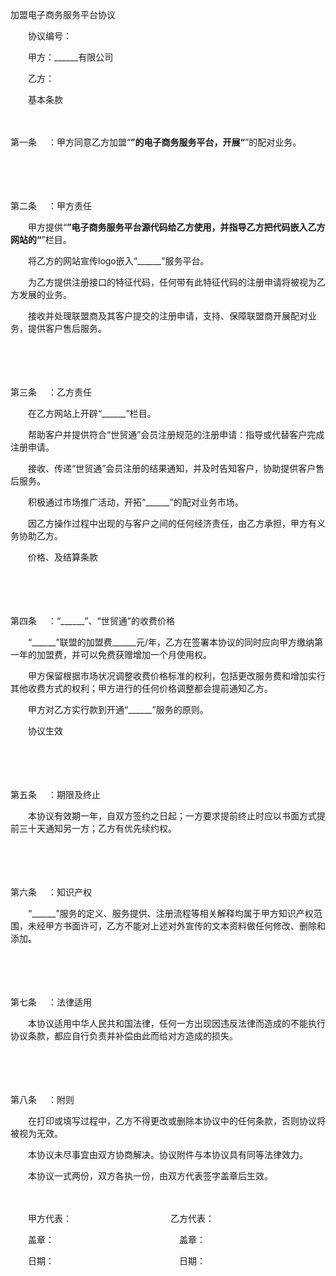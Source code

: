 



加盟电子商务服务平台协议



 

　　协议编号：　　

　　甲方：______有限公司

　　乙方：　　

　　基本条款

　　

第一条
　：甲方同意乙方加盟“______”的电子商务服务平台，开展“______”的配对业务。

　　

　　

第二条
　：甲方责任

　　甲方提供“______”电子商务服务平台源代码给乙方使用，并指导乙方把代码嵌入乙方网站的“______”栏目。

　　将乙方的网站宣传logo嵌入“______”服务平台。

　　为乙方提供注册接口的特征代码，任何带有此特征代码的注册申请将被视为乙方发展的业务。

　　接收并处理联盟商及其客户提交的注册申请，支持、保障联盟商开展配对业务，提供客户售后服务。

　　

　　

第三条
　：乙方责任

　　在乙方网站上开辟“______”栏目。

　　帮助客户并提供符合“世贸通”会员注册规范的注册申请：指导或代替客户完成注册申请。

　　接收、传递“世贸通”会员注册的结果通知，并及时告知客户，协助提供客户售后服务。

　　积极通过市场推广活动，开拓“______”的配对业务市场。

　　因乙方操作过程中出现的与客户之间的任何经济责任，由乙方承担，甲方有义务协助乙方。　　

　　价格、及结算条款

　　

　　

第四条
　：“______”、“世贸通”的收费价格

　　“______”联盟的加盟费______元/年，乙方在签署本协议的同时应向甲方缴纳第一年的加盟费，并可以免费获赠增加一个月使用权。

　　甲方保留根据市场状况调整收费价格标准的权利，包括更改服务费和增加实行其他收费方式的权利；甲方进行的任何价格调整都会提前通知乙方。

　　甲方对乙方实行款到开通“______”服务的原则。　　

　　协议生效

　　

　　

第五条
　：期限及终止

　　本协议有效期一年，自双方签约之日起；一方要求提前终止时应以书面方式提前三十天通知另一方；乙方有优先续约权。

　　

　　

第六条
　：知识产权

　　“______”服务的定义、服务提供、注册流程等相关解释均属于甲方知识产权范围，未经甲方书面许可，乙方不能对上述对外宣传的文本资料做任何修改、删除和添加。

　　

　　

第七条
　：法律适用

　　本协议适用中华人民共和国法律，任何一方出现因违反法律而造成的不能执行协议条款，都应自行负责并补偿由此而给对方造成的损失。

　　

　　

第八条
　：附则

　　在打印或填写过程中，乙方不得更改或删除本协议中的任何条款，否则协议将被视为无效。

　　本协议未尽事宜由双方协商解决。协议附件与本协议具有同等法律效力。

　　本协议一式两份，双方各执一份，由双方代表签字盖章后生效。　　

　　

　　甲方代表：　　　　　　　　　　　 乙方代表：

　　盖章：　　　　　　　　　　　　　　 盖章：

　　日期：　　　　　　　　　　　　　　 日期：